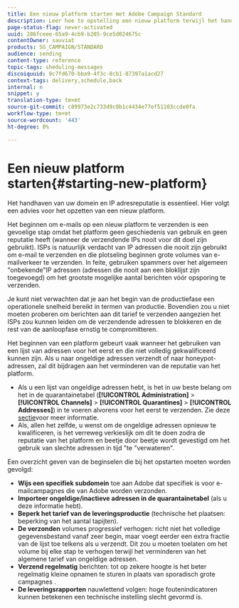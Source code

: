 ```yaml
---
title: Een nieuw platform starten met Adobe Campaign Standard
description: Leer hoe te opstelling een nieuw platform terwijl het handhaven van uw domein en IP adresreputatie met Adobe Campaign Standard.
page-status-flag: never-activated
uuid: 286fceee-65a9-4cb9-b205-9ce5d024675c
contentOwner: sauviat
products: SG_CAMPAIGN/STANDARD
audience: sending
content-type: reference
topic-tags: sheduling-messages
discoiquuid: 9c7fd670-bba9-4f3c-8cb1-87397a1acd27
context-tags: delivery,schedule,back
internal: n
snippet: y
translation-type: tm+mt
source-git-commit: c89973e2c733d9c0b1c4434e77ef51103ccde0fa
workflow-type: tm+mt
source-wordcount: '443'
ht-degree: 0%

---
```



# Een nieuw platform starten{#starting-new-platform}

Het handhaven van uw domein en IP adresreputatie is essentieel. Hier volgt een advies voor het opzetten van een nieuw platform.

Het beginnen om e-mails op een nieuw platform te verzenden is een gevoelige stap omdat het platform geen geschiedenis van gebruik en geen reputatie heeft (wanneer de verzendende IPs nooit voor dit doel zijn gebruikt). ISPs is natuurlijk verdacht van IP adressen die nooit zijn gebruikt om e-mail te verzenden en die plotseling beginnen grote volumes van e-mailverkeer te verzenden. In feite, gebruiken spammers over het algemeen &quot;onbekende&quot;IP adressen (adressen die nooit aan een bloklijst zijn toegevoegd) om het grootste mogelijke aantal berichten vóór opsporing te verzenden.

Je kunt niet verwachten dat je aan het begin van de productiefase een operationele snelheid bereikt in termen van productie. Bovendien zou u niet moeten proberen om berichten aan dit tarief te verzenden aangezien het ISPs zou kunnen leiden om de verzendende adressen te blokkeren en de rest van de aanloopfase ernstig te compromitteren.

Het beginnen van een platform gebeurt vaak wanneer het gebruiken van een lijst van adressen voor het eerst en die niet volledig gekwalificeerd kunnen zijn. Als u naar ongeldige adressen verzendt of naar honeypot-adressen, zal dit bijdragen aan het verminderen van de reputatie van het platform.
* Als u een lijst van ongeldige adressen hebt, is het in uw beste belang om het in de quarantainetabel (**[!UICONTROL Administration]** > **[!UICONTROL Channels]** > **[!UICONTROL Quarantines]** > **[!UICONTROL Addresses]**) in te voeren alvorens voor het eerst te verzenden. Zie deze [sectie](../../sending/using/understanding-quarantine-management.md#identifying-quarantined-addresses-for-the-entire-platform)voor meer informatie.
* Als, allen het zelfde, u wenst om de ongeldige adressen opnieuw te kwalificeren, is het verreweg verkieslijk om dit te doen zodra de reputatie van het platform en beetje door beetje wordt gevestigd om het gebruik van slechte adressen in tijd &quot;te &quot;verwateren&quot;.

Een overzicht geven van de beginselen die bij het opstarten moeten worden gevolgd:
* **Wijs een specifiek subdomein** toe aan Adobe dat specifiek is voor e-mailcampagnes die van Adobe worden verzonden.
* **Importeer ongeldige/inactieve adressen in de quarantainetabel** (als u deze informatie hebt).
* **Beperk het tarief van de leveringsproductie** (technische het plaatsen: beperking van het aantal tapijten).
* **De verzonden** volumes progressief verhogen: richt niet het volledige gegevensbestand vanaf zeer begin, maar voegt eerder een extra fractie van de lijst toe telkens als u verzendt. Dit zou u moeten toelaten om het volume bij elke stap te verhogen terwijl het verminderen van het algemene tarief van ongeldige adressen.
* **Verzend regelmatig** berichten: tot op zekere hoogte is het beter regelmatig kleine opnamen te sturen in plaats van sporadisch grote campagnes .
* **De leveringsrapporten** nauwlettend volgen: hoge foutenindicatoren kunnen betekenen een technische instelling slecht gevormd is.
